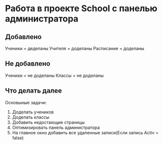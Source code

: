 # Работа в проекте School с панелью администратора


Добавлено
--------------------
Ученики = деделаны
Учителя = доделаны
Расписание = доделаны


Не добавлено
---------------------
Ученики = не доделаны
Классы = не доделаны

Что делать далее
---------------------
Основыные задачи:
  1) Доделать учеников
  2) Доделать классы
  3) Добавить недостающие страницы
  4) Оптимизировать панель администратора
  5) На главное окно добавить все удаленные записи(Если запись Activ = false)
